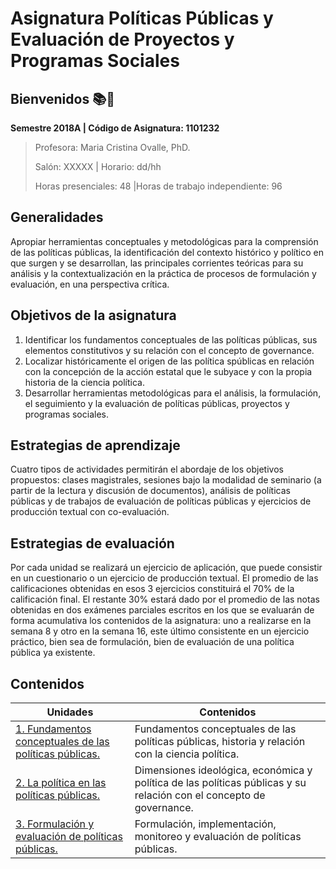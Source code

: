 # Asignatura Políticas Públicas y Evaluación de Proyectos y Programas Sociales

## **Bienvenidos** :books::blue_heart:

**Semestre 2018A	| Código de Asignatura: 1101232**

> Profesora: Maria Cristina Ovalle, PhD.
>
> Salón: XXXXX				| Horario: dd/hh
>
> Horas presenciales: 48	|Horas de trabajo independiente: 96			

## Generalidades

Apropiar herramientas conceptuales y metodológicas para la comprensión de las políticas públicas, la identificación del contexto histórico y político en que surgen y se desarrollan, las principales corrientes teóricas para su análisis y la contextualización en la práctica de procesos de formulación y evaluación, en una perspectiva crítica.

## Objetivos de la asignatura

1. Identificar los fundamentos conceptuales de las políticas públicas, sus elementos constitutivos y su relación con el concepto de governance.  
2. Localizar históricamente el origen de las política spúblicas en relación con la concepción de la acción estatal que le subyace y con la propia historia de la ciencia política.                                                                                       
3. Desarrollar herramientas metodológicas para el análisis, la formulación, el seguimiento y la evaluación de políticas públicas, proyectos y programas sociales.                                                                  

## Estrategias de aprendizaje

Cuatro tipos de actividades permitirán el abordaje de los objetivos propuestos: clases magistrales, sesiones bajo la modalidad de seminario (a partir de la lectura y discusión de documentos), análisis de políticas públicas y de trabajos de evaluación de políticas públicas y ejercicios de producción textual con co-evaluación.

## Estrategias de evaluación

Por cada unidad se realizará un ejercicio de aplicación, que puede consistir en un cuestionario o un ejercicio de producción textual. El promedio de las calificaciones obtenidas en esos 3 ejercicios constituirá el 70% de la calificación final. El restante 30% estará dado por el promedio de las notas obtenidas en dos exámenes parciales escritos en los que se evaluarán de forma acumulativa los contenidos de la asignatura: uno a realizarse en la semana 8 y otro en la semana 16, este último consistente en un ejercicio práctico, bien sea de formulación, bien de evaluación de una política pública ya existente.  

## Contenidos

| Unidades                                 | Contenidos                               |
| ---------------------------------------- | ---------------------------------------- |
| [1. Fundamentos conceptuales de las políticas públicas.](unidad1/README.md) | Fundamentos conceptuales de las políticas públicas, historia y relación con la ciencia política. |
| [2. La política en las políticas públicas.](unidad2/README.md) | Dimensiones ideológica, económica y política de las políticas públicas y su relación con el concepto de governance. |
| [3. Formulación y evaluación de políticas públicas.](unidad3/README.md) | Formulación, implementación, monitoreo y evaluación de políticas públicas. |



## 



